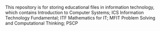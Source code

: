 This repository is for storing educational files in information technology, which contains
Introduction to Computer Systems; ICS
Information Technology Fundamental; ITF
Mathematics for IT; MFIT
Problem Solving and Computational Thinking; PSCP
